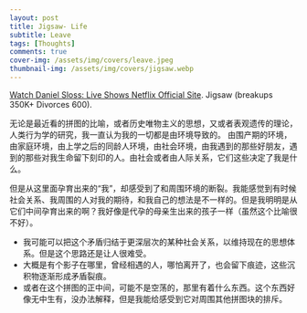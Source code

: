 ```yaml
---
layout: post
title: Jigsaw- Life
subtitle: Leave
tags: [Thoughts]
comments: true
cover-img: /assets/img/covers/leave.jpeg
thumbnail-img: /assets/img/covers/jigsaw.webp
---
```


[Watch Daniel Sloss: Live Shows Netflix Official Site](https://www.netflix.com/hk/title/80223685).
Jigsaw (breakups 350K+ Divorces 600).

无论是最近看的拼图的比喻，或者历史唯物主义的思想，又或者表观遗传的理论，人类行为学的研究，我一直认为我的一切都是由环境导致的。
由围产期的环境，由家庭环境，由上学之后的同龄人环境，由社会环境，由我遇到的那些好朋友，遇到的那些对我生命留下刻印的人。由社会或者由人际关系，它们这些决定了我是什么。

但是从这里面孕育出来的“我”，却感受到了和周围环境的断裂。我能感觉到有时候社会关系、我周围的人对我的期待，和我自己的想法是不一样的。但是我明明是从它们中间孕育出来的啊？我好像是代孕的母亲生出来的孩子一样（虽然这个比喻很不好）。

* 我可能可以把这个矛盾归结于更深层次的某种社会关系，以维持现在的思想体系。但是这个思路还是让人很难受。
* 大概是有个影子在哪里，曾经相遇的人，哪怕离开了，也会留下痕迹，这些沉积物逐渐形成矛盾裂痕。
* 或者在这个拼图的正中间，可能不是空荡的，那里有着什么东西。这个东西好像无中生有，没办法解释，但是我能给感受到它对周围其他拼图块的排斥。
